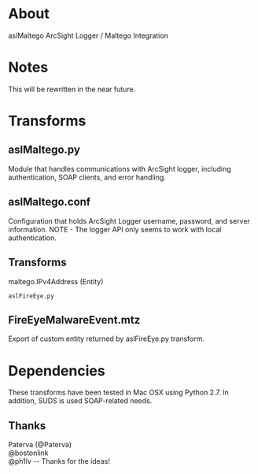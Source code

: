 # About
aslMaltego
ArcSight Logger / Maltego Integration

# Notes
This will be rewritten in the near future.

# Transforms
aslMaltego.py 
----------------
Module that handles communications with ArcSight logger, including authentication, 
SOAP clients, and error handling.

aslMaltego.conf
----------------
Configuration that holds ArcSight Logger username, password, and server information.
NOTE - The logger API only seems to work with local authentication.

Transforms
--------------------
maltego.IPv4Address (Entity)

	aslFireEye.py

FireEyeMalwareEvent.mtz
--------------------
Export of custom entity returned by aslFireEye.py transform.

# Dependencies 
These transforms have been tested in Mac OSX using Python 2.7. In addition, SUDS is used 
SOAP-related needs.

Thanks
-----------------
Paterva (@Paterva)<br/>
@bostonlink<br/>
@ph1lv -- Thanks for the ideas!
